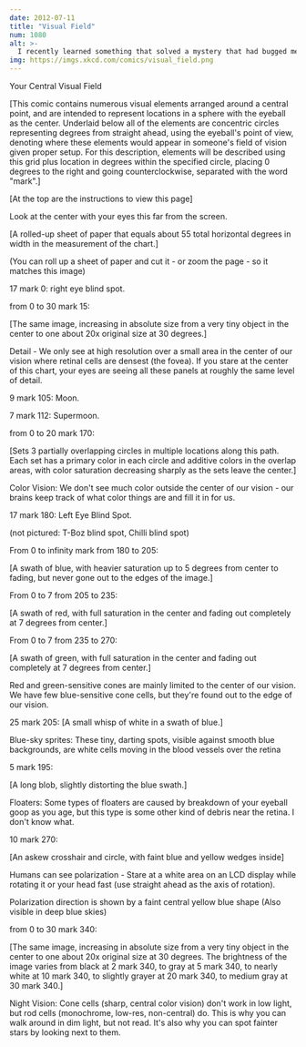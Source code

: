 ```yaml
---
date: 2012-07-11
title: "Visual Field"
num: 1080
alt: >-
  I recently learned something that solved a mystery that had bugged me since childhood--why, when I looked at an analog clock, the hand would sometimes seem to take a couple seconds to start ticking. Google "stopped clock illusion".
img: https://imgs.xkcd.com/comics/visual_field.png
---
```

Your Central Visual Field

[This comic contains numerous visual elements arranged around a central point, and are intended to represent locations in a sphere with the eyeball as the center. Underlaid below all of the elements are concentric circles representing degrees from straight ahead, using the eyeball's point of view, denoting where these elements would appear in someone's field of vision given proper setup. For this description, elements will be described using this grid plus location in degrees within the specified circle, placing 0 degrees to the right and going counterclockwise, separated with the word "mark".]

[At the top are the instructions to view this page]

Look at the center with your eyes this far from the screen.

[A rolled-up sheet of paper that equals about 55 total horizontal degrees in width in the measurement of the chart.]

(You can roll up a sheet of paper and cut it - or zoom the page - so it matches this image)

17 mark 0: right eye blind spot.

from 0 to 30 mark 15:

[The same image, increasing in absolute size from a very tiny object in the center to one about 20x original size at 30 degrees.]

Detail - We only see at high resolution over a small area in the center of our vision where retinal cells are densest (the fovea). If you stare at the center of this chart, your eyes are seeing all these panels at roughly the same level of detail.

9 mark 105: Moon.

7 mark 112: Supermoon.

from 0 to 20 mark 170:

[Sets 3 partially overlapping circles in multiple locations along this path. Each set has a primary color in each circle and additive colors in the overlap areas, with color saturation decreasing sharply as the sets leave the center.]

Color Vision: We don't see much color outside the center of our vision - our brains keep track of what color things are and fill it in for us.

17 mark 180: Left Eye Blind Spot.

(not pictured: T-Boz blind spot, Chilli blind spot)

From 0 to infinity mark from 180 to 205:

[A swath of blue, with heavier saturation up to 5 degrees from center to fading, but never gone out to the edges of the image.]

From 0 to 7 from 205 to 235:

[A swath of red, with full saturation in the center and fading out completely at 7 degrees from center.]

From 0 to 7 from 235 to 270:

[A swath of green, with full saturation in the center and fading out completely at 7 degrees from center.]

Red and green-sensitive cones are mainly limited to the center of our vision. We have few blue-sensitive cone cells, but they're found out to the edge of our vision.

25 mark 205: [A small whisp of white in a swath of blue.]

Blue-sky sprites: These tiny, darting spots, visible against smooth blue backgrounds, are white cells moving in the blood vessels over the retina

5 mark 195:

[A long blob, slightly distorting the blue swath.]

Floaters: Some types of floaters are caused by breakdown of your eyeball goop as you age, but this type is some other kind of debris near the retina. I don't know what.

10 mark 270:

[An askew crosshair and circle, with faint blue and yellow wedges inside]

Humans can see polarization - Stare at a white area on an LCD display while rotating it or your head fast (use straight ahead as the axis of rotation).

Polarization direction is shown by a faint central yellow blue shape (Also visible in deep blue skies)

from 0 to 30 mark 340:

[The same image, increasing in absolute size from a very tiny object in the center to one about 20x original size at 30 degrees. The brightness of the image varies from black at 2 mark 340, to gray at 5 mark 340, to nearly white at 10 mark 340, to slightly grayer at 20 mark 340, to medium gray at 30 mark 340.]

Night Vision: Cone cells (sharp, central color vision) don't work in low light, but rod cells (monochrome, low-res, non-central) do. This is why you can walk around in dim light, but not read. It's also why you can spot fainter stars by looking next to them.
